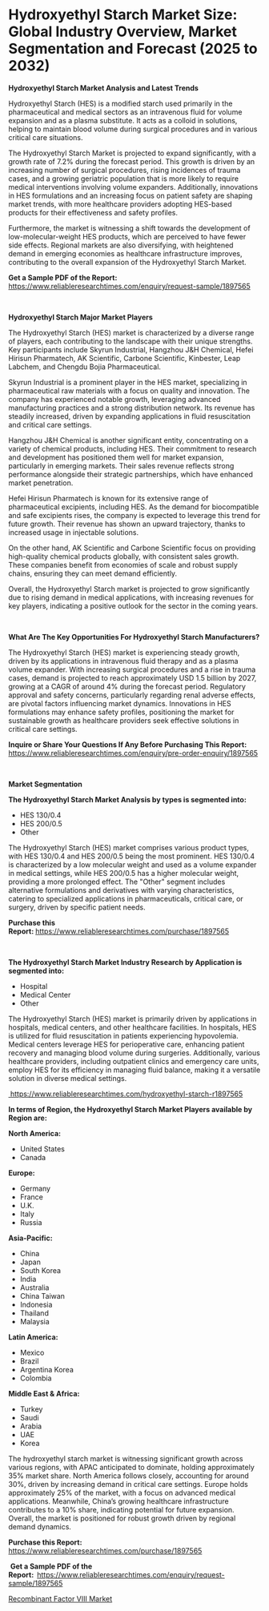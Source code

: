 <p><h1>Hydroxyethyl Starch Market Size: Global Industry Overview, Market Segmentation and Forecast (2025 to 2032)</h1></p><p><strong>Hydroxyethyl Starch Market Analysis and Latest Trends</strong></p>
<p><p>Hydroxyethyl Starch (HES) is a modified starch used primarily in the pharmaceutical and medical sectors as an intravenous fluid for volume expansion and as a plasma substitute. It acts as a colloid in solutions, helping to maintain blood volume during surgical procedures and in various critical care situations. </p><p>The Hydroxyethyl Starch Market is projected to expand significantly, with a growth rate of 7.2% during the forecast period. This growth is driven by an increasing number of surgical procedures, rising incidences of trauma cases, and a growing geriatric population that is more likely to require medical interventions involving volume expanders. Additionally, innovations in HES formulations and an increasing focus on patient safety are shaping market trends, with more healthcare providers adopting HES-based products for their effectiveness and safety profiles.</p><p>Furthermore, the market is witnessing a shift towards the development of low-molecular-weight HES products, which are perceived to have fewer side effects. Regional markets are also diversifying, with heightened demand in emerging economies as healthcare infrastructure improves, contributing to the overall expansion of the Hydroxyethyl Starch Market.</p></p>
<p><strong>Get a Sample PDF of the Report:&nbsp;</strong> <a href="https://www.reliableresearchtimes.com/enquiry/request-sample/1897565?utm_campaign=3184&utm_medium=2&utm_source=Github&utm_content=ia&utm_term=08032025&utm_id=hydroxyethyl-starch">https://www.reliableresearchtimes.com/enquiry/request-sample/1897565</a></p>
<p>&nbsp;</p>
<p><strong>Hydroxyethyl Starch Major Market Players</strong></p>
<p><p>The Hydroxyethyl Starch (HES) market is characterized by a diverse range of players, each contributing to the landscape with their unique strengths. Key participants include Skyrun Industrial, Hangzhou J&H Chemical, Hefei Hirisun Pharmatech, AK Scientific, Carbone Scientific, Kinbester, Leap Labchem, and Chengdu Bojia Pharmaceutical.</p><p>Skyrun Industrial is a prominent player in the HES market, specializing in pharmaceutical raw materials with a focus on quality and innovation. The company has experienced notable growth, leveraging advanced manufacturing practices and a strong distribution network. Its revenue has steadily increased, driven by expanding applications in fluid resuscitation and critical care settings.</p><p>Hangzhou J&H Chemical is another significant entity, concentrating on a variety of chemical products, including HES. Their commitment to research and development has positioned them well for market expansion, particularly in emerging markets. Their sales revenue reflects strong performance alongside their strategic partnerships, which have enhanced market penetration.</p><p>Hefei Hirisun Pharmatech is known for its extensive range of pharmaceutical excipients, including HES. As the demand for biocompatible and safe excipients rises, the company is expected to leverage this trend for future growth. Their revenue has shown an upward trajectory, thanks to increased usage in injectable solutions.</p><p>On the other hand, AK Scientific and Carbone Scientific focus on providing high-quality chemical products globally, with consistent sales growth. These companies benefit from economies of scale and robust supply chains, ensuring they can meet demand efficiently.</p><p>Overall, the Hydroxyethyl Starch market is projected to grow significantly due to rising demand in medical applications, with increasing revenues for key players, indicating a positive outlook for the sector in the coming years.</p></p>
<p>&nbsp;</p>
<p><strong>What Are The Key Opportunities For Hydroxyethyl Starch Manufacturers?</strong></p>
<p><p>The Hydroxyethyl Starch (HES) market is experiencing steady growth, driven by its applications in intravenous fluid therapy and as a plasma volume expander. With increasing surgical procedures and a rise in trauma cases, demand is projected to reach approximately USD 1.5 billion by 2027, growing at a CAGR of around 4% during the forecast period. Regulatory approval and safety concerns, particularly regarding renal adverse effects, are pivotal factors influencing market dynamics. Innovations in HES formulations may enhance safety profiles, positioning the market for sustainable growth as healthcare providers seek effective solutions in critical care settings.</p></p>
<p><strong>Inquire or Share Your Questions If Any Before Purchasing This Report:</strong> <a href="https://www.reliableresearchtimes.com/enquiry/pre-order-enquiry/1897565?utm_campaign=3184&utm_medium=2&utm_source=Github&utm_content=ia&utm_term=08032025&utm_id=hydroxyethyl-starch">https://www.reliableresearchtimes.com/enquiry/pre-order-enquiry/1897565</a></p>
<p>&nbsp;</p>
<p><strong>Market Segmentation</strong></p>
<p><strong>The Hydroxyethyl Starch Market Analysis by types is segmented into:</strong></p>
<p><ul><li>HES 130/0.4</li><li>HES 200/0.5</li><li>Other</li></ul></p>
<p><p>The Hydroxyethyl Starch (HES) market comprises various product types, with HES 130/0.4 and HES 200/0.5 being the most prominent. HES 130/0.4 is characterized by a low molecular weight and used as a volume expander in medical settings, while HES 200/0.5 has a higher molecular weight, providing a more prolonged effect. The "Other" segment includes alternative formulations and derivatives with varying characteristics, catering to specialized applications in pharmaceuticals, critical care, or surgery, driven by specific patient needs.</p></p>
<p><strong>Purchase this Report:&nbsp;</strong><a href="https://www.reliableresearchtimes.com/purchase/1897565?utm_campaign=3184&utm_medium=2&utm_source=Github&utm_content=ia&utm_term=08032025&utm_id=hydroxyethyl-starch">https://www.reliableresearchtimes.com/purchase/1897565</a></p>
<p>&nbsp;</p>
<p><strong>The Hydroxyethyl Starch Market Industry Research by Application is segmented into:</strong></p>
<p><ul><li>Hospital</li><li>Medical Center</li><li>Other</li></ul></p>
<p><p>The Hydroxyethyl Starch (HES) market is primarily driven by applications in hospitals, medical centers, and other healthcare facilities. In hospitals, HES is utilized for fluid resuscitation in patients experiencing hypovolemia. Medical centers leverage HES for perioperative care, enhancing patient recovery and managing blood volume during surgeries. Additionally, various healthcare providers, including outpatient clinics and emergency care units, employ HES for its efficiency in managing fluid balance, making it a versatile solution in diverse medical settings.</p></p>
<p><a href="https://www.reliableresearchtimes.com/hydroxyethyl-starch-r1897565?utm_campaign=3184&utm_medium=2&utm_source=Github&utm_content=ia&utm_term=08032025&utm_id=hydroxyethyl-starch">&nbsp;https://www.reliableresearchtimes.com/hydroxyethyl-starch-r1897565</a></p>
<p><strong>In terms of Region, the Hydroxyethyl Starch Market Players available by Region are:</strong></p>
<p>
    <p> <strong> North America: </strong>
        <ul>
            <li>United States</li>
            <li>Canada</li>
        </ul>
        </p> 
    <p> <strong> Europe: </strong>
        <ul>
            <li>Germany</li>
            <li>France</li>
            <li>U.K.</li>
            <li>Italy</li>
            <li>Russia</li>
        </ul>
        </p> 
    <p> <strong> Asia-Pacific: </strong>
        <ul>
            <li>China</li>
            <li>Japan</li>
            <li>South Korea</li>
            <li>India</li>
            <li>Australia</li>
            <li>China Taiwan</li>
            <li>Indonesia</li>
            <li>Thailand</li>
            <li>Malaysia</li>
        </ul>
        </p> 
    <p> <strong> Latin America: </strong>
        <ul>
            <li>Mexico</li>
            <li>Brazil</li>
            <li>Argentina Korea</li>
            <li>Colombia</li>
        </ul>
        </p> 
    <p> <strong> Middle East & Africa: </strong>
        <ul>
            <li>Turkey</li>
            <li>Saudi</li>
            <li>Arabia</li>
            <li>UAE</li>
            <li>Korea</li>
        </ul>
    </p>
    </p>
<p><p>The hydroxyethyl starch market is witnessing significant growth across various regions, with APAC anticipated to dominate, holding approximately 35% market share. North America follows closely, accounting for around 30%, driven by increasing demand in critical care settings. Europe holds approximately 25% of the market, with a focus on advanced medical applications. Meanwhile, China’s growing healthcare infrastructure contributes to a 10% share, indicating potential for future expansion. Overall, the market is positioned for robust growth driven by regional demand dynamics.</p></p>
<p><strong>Purchase this Report: </strong><a href="https://www.reliableresearchtimes.com/purchase/1897565?utm_campaign=3184&utm_medium=2&utm_source=Github&utm_content=ia&utm_term=08032025&utm_id=hydroxyethyl-starch">https://www.reliableresearchtimes.com/purchase/1897565</a></p>
<p>&nbsp;<strong>Get a Sample PDF of the Report:&nbsp;&nbsp;</strong><a href="https://www.reliableresearchtimes.com/enquiry/request-sample/1897565?utm_campaign=3184&utm_medium=2&utm_source=Github&utm_content=ia&utm_term=08032025&utm_id=hydroxyethyl-starch">https://www.reliableresearchtimes.com/enquiry/request-sample/1897565</a></p>
<p><strong></strong></p>
<p><p><a href="https://github.com/sirayedantte/Market-Research-Report-List-1/blob/main/recombinant-factor-viii-market.md?utm_campaign=3184&utm_medium=2&utm_source=Github&utm_content=ia&utm_term=08032025&utm_id=hydroxyethyl-starch">Recombinant Factor VIII Market</a></p></p>